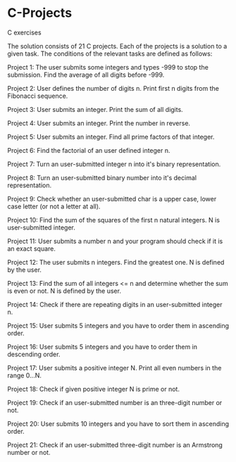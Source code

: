 # C-Projects
C exercises

The solution consists of 21 C projects. Each of the projects is a solution to a given task. The conditions of the relevant tasks are defined as follows:

Project 1:
The user submits some integers and types -999 to stop the submission. Find the average of all digits before -999.

Project 2:
User defines the number of digits n. Print first n digits from the Fibonacci sequence.

Project 3:
User submits an integer. Print the sum of all digits.

Project 4:
User submits an integer. Print the number in reverse.

Project 5:
User submits an integer. Find all prime factors of that integer.

Project 6:
Find the factorial of an user defined integer n.

Project 7:
Turn an user-submitted integer n into it's binary representation.

Project 8:
Turn an user-submitted binary number into it's decimal representation.

Project 9:
Check whether an user-submitted char is a upper case, lower case letter (or not a letter at all). 

Project 10:
Find the sum of the squares of the first n natural integers. N is user-submitted integer.

Project 11:
User submits a number n and your program should check if it is an exact square.

Project 12:
The user submits n integers. Find the greatest one. N is defined by the user.

Project 13:
Find the sum of all integers <= n and determine whether the sum is even or not. N is defined by the user.

Project 14:
Check if there are repeating digits in an user-submitted integer n.

Project 15:
User submits 5 integers and you have to order them in ascending order.

Project 16:
User submits 5 integers and you have to order them in descending order.

Project 17:
User submits a positive integer N. Print all even numbers in the range 0...N.

Project 18:
Check if given positive integer N is prime or not.

Project 19:
Check if an user-submitted number is an three-digit number or not.

Project 20:
User submits 10 integers and you have to sort them in ascending order.

Project 21:
Check if an user-submitted three-digit number is an Armstrong number or not.

